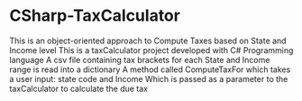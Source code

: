 # CSharp-TaxCalculator
This is an object-oriented approach to Compute Taxes based on State and Income level
This is a taxCalculator project developed with C# Programming language
A csv file containing tax brackets for each State and Income range is read into a dictionary
A method called ComputeTaxFor which takes a user input: state code and Income Which is passed as a parameter to the taxCalculator to calculate the due tax
